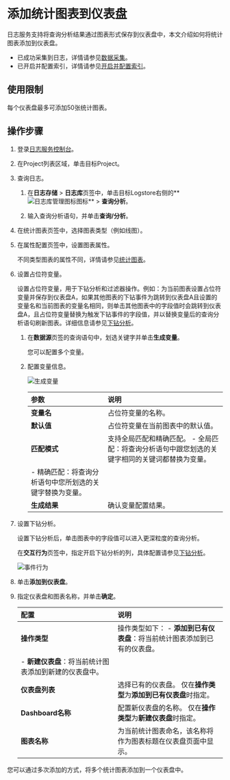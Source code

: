 # 添加统计图表到仪表盘

日志服务支持将查询分析结果通过图表形式保存到仪表盘中，本文介绍如何将统计图表添加到仪表盘。

-   已成功采集到日志，详情请参见[数据采集](/cn.zh-CN/数据采集/采集方式.md)。
-   已开启并配置索引，详情请参见[开启并配置索引](/cn.zh-CN/查询与分析/开启并配置索引.md)。

## 使用限制

每个仪表盘最多可添加50张统计图表。

## 操作步骤

1.  登录[日志服务控制台](https://sls.console.aliyun.com)。

2.  在Project列表区域，单击目标Project。

3.  查询日志。

    1.  在**日志存储** \> **日志库**页签中，单击目标Logstore右侧的**![日志库管理图标](https://static-aliyun-doc.oss-cn-hangzhou.aliyuncs.com/assets/img/zh-CN/9232359951/p52166.png)图标** \> **查询分析**。

    2.  输入查询分析语句，并单击**查询/分析**。

4.  在统计图表页签中，选择图表类型（例如线图）。

5.  在属性配置页签中，设置图表属性。

    不同类型图表的属性不同，详情请参见[统计图表](/cn.zh-CN/可视化与告警/统计图表/图表说明.md)。

6.  设置占位符变量。

    设置占位符变量，用于下钻分析和过滤器操作。例如：为当前图表设置占位符变量并保存到仪表盘A，如果其他图表的下钻事件为跳转到仪表盘A且设置的变量名和当前图表的变量名相同，则单击其他图表中的字段值时会跳转到仪表盘A，且占位符变量替换为触发下钻事件的字段值，并以替换变量后的查询分析语句刷新图表。详细信息请参见[下钻分析](/cn.zh-CN/可视化与告警/仪表盘/下钻分析.md)。

    1.  在**数据源**页签的查询语句中，划选关键字并单击**生成变量**。

        您可以配置多个变量。

    2.  配置变量信息。

        ![生成变量](https://static-aliyun-doc.oss-cn-hangzhou.aliyuncs.com/assets/img/zh-CN/3621628951/p10583.png)

        |参数|说明|
        |:-|:-|
        |**变量名**|占位符变量的名称。|
        |**默认值**|占位符变量在当前图表中的默认值。|
        |**匹配模式**|支持全局匹配和精确匹配。         -   全局匹配：将查询分析语句中跟您划选的关键字相同的关键词都替换为变量。
        -   精确匹配：将查询分析语句中您所划选的关键字替换为变量。 |
        |**生成结果**|确认变量配置结果。|

7.  设置下钻分析。

    设置下钻分析后，单击图表中的字段值可以进入更深粒度的查询分析。

    在**交互行为**页签中，指定开启下钻分析的列，具体配置请参见[下钻分析](/cn.zh-CN/可视化与告警/仪表盘/下钻分析.md)。

    ![事件行为](https://static-aliyun-doc.oss-cn-hangzhou.aliyuncs.com/assets/img/zh-CN/3621628951/p10243.png)

8.  单击**添加到仪表盘**。

9.  指定仪表盘和图表名称，并单击**确定**。

    |配置|说明|
    |:-|:-|
    |**操作类型**|操作类型如下：     -   **添加到已有仪表盘**：将当前统计图表添加到已有的仪表盘。
    -   **新建仪表盘**：将当前统计图表添加到新建的仪表盘中。 |
    |**仪表盘列表**|选择已有的仪表盘。 仅在**操作类型**为**添加到已有仪表盘**时指定。 |
    |**Dashboard名称**|配置新仪表盘的名称。 仅在**操作类型**为**新建仪表盘**时指定。 |
    |**图表名称**|为当前统计图表命名，该名称将作为图表标题在仪表盘页面中显示。|


您可以通过多次添加的方式，将多个统计图表添加到一个仪表盘中。

